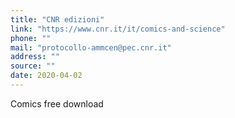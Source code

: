 ```yaml
---
title: "CNR edizioni"
link: "https://www.cnr.it/it/comics-and-science"
phone: ""
mail: "protocollo-ammcen@pec.cnr.it"
address: ""
source: ""
date: 2020-04-02
---
```


Comics free download
